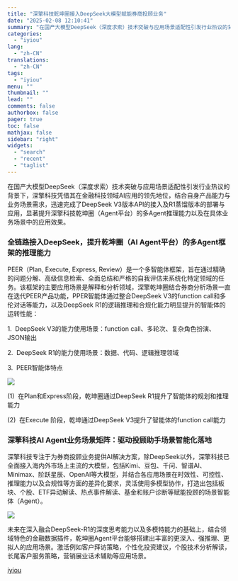```yaml
---
title: "深擎科技乾坤圈接入DeepSeek大模型赋能券商投顾业务"
date: "2025-02-08 12:10:41"
summary: "在国产大模型DeepSeek（深度求索）技术突破与应用场景适配性引发行业热议的背景下，深擎科技凭借其..."
categories:
  - "iyiou"
lang:
  - "zh-CN"
translations:
  - "zh-CN"
tags:
  - "iyiou"
menu: ""
thumbnail: ""
lead: ""
comments: false
authorbox: false
pager: true
toc: false
mathjax: false
sidebar: "right"
widgets:
  - "search"
  - "recent"
  - "taglist"
---
```


在国产大模型DeepSeek（深度求索）技术突破与应用场景适配性引发行业热议的背景下，深擎科技凭借其在金融科技领域AI应用的领先地位，结合自身产品能力与业务场景需求，迅速完成了DeepSeek V3版本API的接入及R1蒸馏版本的部署与应用，显著提升深擎科技乾坤圈（Agent平台）的多Agent推理能力以及在具体业务场景中的应用效果。

### **全链路接入DeepSeek，提升乾坤圈（AI Agent平台）的多Agent框架的推理能力**

PEER（Plan, Execute, Express, Review）是一个多智能体框架，旨在通过精确的问题分解、高级信息检索、全面总结和严格的自我评估来系统化特定领域的任务。该框架的主要应用场景是解释和分析领域，深擎乾坤圈结合券商分析场景一直在迭代PEER产品功能，PPER智能体通过整合DeepSeek V3的function call和多伦对话等能力，以及DeepSeek R1的逻辑推理和合规化能力明显提升的智能体的运转性能：

1.  DeepSeek V3的能力使用场景：function call、多轮次、复杂角色扮演、JSON输出

2.  DeepSeek R1的能力使用场景：数据、代码、逻辑推理领域

3.  PEER智能体特点

![](https://diting-hetu.iyiou.com/De5fpIIlMpa8nGq4RQI3.png)

(1)  在Plan和Express阶段，乾坤圈通过DeepSeek R1提升了智能体的规划和推理能力

(2)  在Execute 阶段，乾坤通过DeepSeek V3提升了智能体的function call能力

### **深擎科技AI Agent业务场景矩阵：驱动投顾助手场景智能化落地**

深擎科技专注于为券商投顾业务提供AI解决方案，除DeepSeek以外，深擎科技已全面接入海内外市场上主流的大模型，包括Kimi、豆包、千问、智谱AI、Minimax、阶跃星辰、OpenAI等大模型，并结合各应用场景在时效性、可控性、推理能力以及合规性等方面的差异化要求，灵活使用多模型协作，打造出包括板块、个股、ETF异动解读、热点事件解读、基金和账户诊断等赋能投顾的场景智能体（Agent）。

![](https://diting-hetu.iyiou.com/1BxcDhhJFNgUgd9aCSwB.png)

未来在深入融合DeepSeek-R1的深度思考能力以及多模特能力的基础上，结合领域特色的金融数据插件，乾坤圈Agent平台能够搭建出丰富的更深入、强推理、更拟人的应用场景。激活例如客户拜访策略，个性化投资建议，个股技术分析解读，长尾客户服务策略，营销展业话术辅助等应用场景。

[iyiou](https://www.iyiou.com/news/202502081089715)
